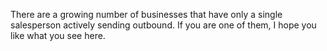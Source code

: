 There are a growing number of businesses that have only a single salesperson actively sending outbound. If you are one of them, I hope you like what you see here. 
